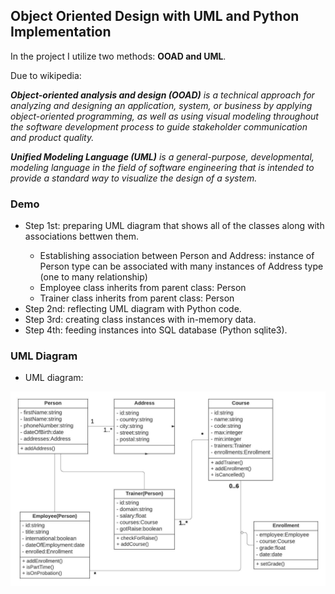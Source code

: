 <h2>Object Oriented Design with UML and Python Implementation</h2>

<p>In the project I utilize two methods: <b>OOAD and UML</b>.</p>
  
<p>Due to wikipedia:</p>

<p><i><b>Object-oriented analysis and design (OOAD)</b> is a technical approach for analyzing and designing an application, system, or business by applying object-oriented programming, as well as using visual modeling throughout the software development process to guide stakeholder communication and product quality.</i></p>

<p><i><b>Unified Modeling Language (UML)</b> is a general-purpose, developmental, modeling language in the field of software engineering that is intended to provide a standard way to visualize the design of a system.</i></p>

<h3>Demo</h3>
<ul>
  <li>Step 1st: preparing UML diagram that shows all of the classes along with associations bettwen them.</li>
    <ul>
      <li>Establishing association between Person and Address: instance of Person type can be associated with many instances of Address type (one to many relationship)</li>
      <li>Employee class inherits from parent class: Person</li>
      <li>Trainer class inherits from parent class: Person</li>
    </ul>
  <li>Step 2nd: reflecting UML diagram with Python code.</li>
  <li>Step 3rd: creating class instances with in-memory data.</li>
  <li>Step 4th: feeding instances into SQL database (Python sqlite3).</li>
</ul>

<h3>UML Diagram</h3>
<ul>
  <li>UML diagram:</li>
</ul>
<img src="images/diagram.jpeg">

